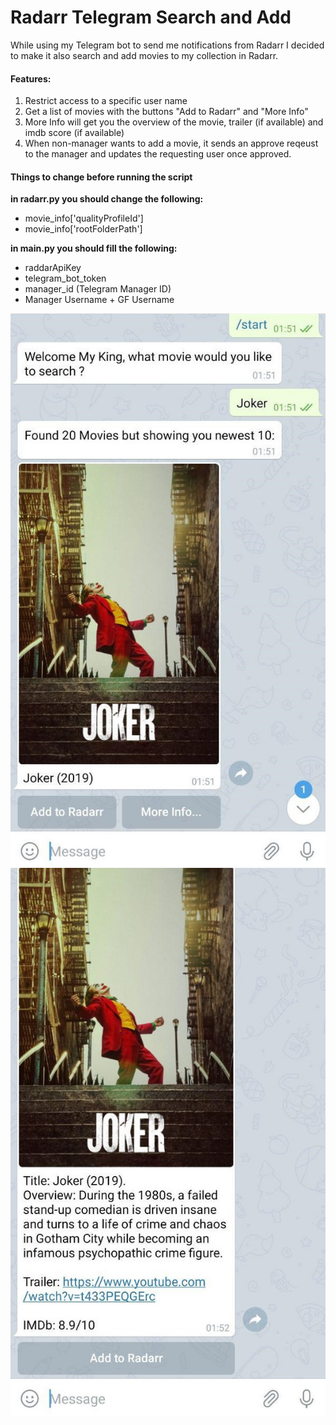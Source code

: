 # Radarr Telegram Search and Add

While using my Telegram bot to send me notifications from Radarr I decided to make it also search and add movies to my collection in Radarr.
#### Features:
1. Restrict access to a specific user name
2. Get a list of movies with the buttons "Add to Radarr" and "More Info"
3. More Info will get you the overview of the movie, trailer (if available) and imdb score (if available)
4. When non-manager wants to add a movie, it sends an approve reqeust to the manager and updates the requesting user once approved.


#### Things to change before running the script
**in radarr.py you should change the following:**
- movie_info['qualityProfileId']
- movie_info['rootFolderPath']

**in main.py you should fill the following:**
- raddarApiKey
- telegram_bot_token
- manager_id (Telegram Manager ID)
- Manager Username + GF Username

![Screenshot1](screenshots/1.jpg)
![Screenshot2](screenshots/2.jpg)